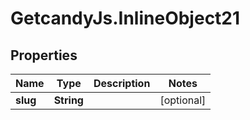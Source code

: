 # GetcandyJs.InlineObject21

## Properties

Name | Type | Description | Notes
------------ | ------------- | ------------- | -------------
**slug** | **String** |  | [optional] 


